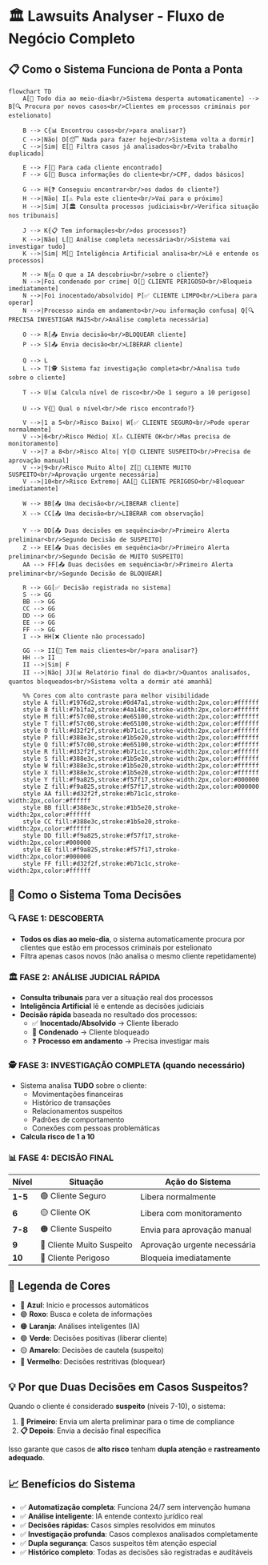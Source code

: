 # 🏛️ Lawsuits Analyser - Fluxo de Negócio Completo

## 📋 Como o Sistema Funciona de Ponta a Ponta

```mermaid
flowchart TD
    A[📅 Todo dia ao meio-dia<br/>Sistema desperta automaticamente] --> B[🔍 Procura por novos casos<br/>Clientes em processos criminais por estelionato]
    
    B --> C{📊 Encontrou casos<br/>para analisar?}
    C -->|Não| D[😴 Nada para fazer hoje<br/>Sistema volta a dormir]
    C -->|Sim| E[📝 Filtra casos já analisados<br/>Evita trabalho duplicado]
    
    E --> F[👤 Para cada cliente encontrado]
    F --> G[📄 Busca informações do cliente<br/>CPF, dados básicos]
    
    G --> H{❓ Conseguiu encontrar<br/>os dados do cliente?}
    H -->|Não| I[⚠️ Pula este cliente<br/>Vai para o próximo]
    H -->|Sim| J[🏛️ Consulta processos judiciais<br/>Verifica situação nos tribunais]
    
    J --> K{📋 Tem informações<br/>dos processos?}
    K -->|Não| L[🤖 Análise completa necessária<br/>Sistema vai investigar tudo]
    K -->|Sim| M[🧠 Inteligência Artificial analisa<br/>Lê e entende os processos]
    
    M --> N{⚖️ O que a IA descobriu<br/>sobre o cliente?}
    N -->|Foi condenado por crime| O[🚨 CLIENTE PERIGOSO<br/>Bloqueia imediatamente]
    N -->|Foi inocentado/absolvido| P[✅ CLIENTE LIMPO<br/>Libera para operar]
    N -->|Processo ainda em andamento<br/>ou informação confusa| Q[🔍 PRECISA INVESTIGAR MAIS<br/>Análise completa necessária]
    
    O --> R[📤 Envia decisão<br/>BLOQUEAR cliente]
    P --> S[📤 Envia decisão<br/>LIBERAR cliente]
    
    Q --> L
    L --> T[🕵️ Sistema faz investigação completa<br/>Analisa tudo sobre o cliente]
    
    T --> U[📊 Calcula nível de risco<br/>De 1 seguro a 10 perigoso]
    
    U --> V{🎯 Qual o nível<br/>de risco encontrado?}
    
    V -->|1 a 5<br/>Risco Baixo| W[✅ CLIENTE SEGURO<br/>Pode operar normalmente]
    V -->|6<br/>Risco Médio| X[⚠️ CLIENTE OK<br/>Mas precisa de monitoramento]
    V -->|7 a 8<br/>Risco Alto| Y[🟡 CLIENTE SUSPEITO<br/>Precisa de aprovação manual]
    V -->|9<br/>Risco Muito Alto| Z[🔶 CLIENTE MUITO SUSPEITO<br/>Aprovação urgente necessária]
    V -->|10<br/>Risco Extremo| AA[🚨 CLIENTE PERIGOSO<br/>Bloquear imediatamente]
    
    W --> BB[📤 Uma decisão<br/>LIBERAR cliente]
    X --> CC[📤 Uma decisão<br/>LIBERAR com observação]
    
    Y --> DD[📤 Duas decisões em sequência<br/>Primeiro Alerta preliminar<br/>Segundo Decisão de SUSPEITO]
    Z --> EE[📤 Duas decisões em sequência<br/>Primeiro Alerta preliminar<br/>Segundo Decisão de MUITO SUSPEITO]
    AA --> FF[📤 Duas decisões em sequência<br/>Primeiro Alerta preliminar<br/>Segundo Decisão de BLOQUEAR]
    
    R --> GG[✅ Decisão registrada no sistema]
    S --> GG
    BB --> GG
    CC --> GG
    DD --> GG
    EE --> GG
    FF --> GG
    I --> HH[❌ Cliente não processado]
    
    GG --> II{🔄 Tem mais clientes<br/>para analisar?}
    HH --> II
    II -->|Sim| F
    II -->|Não| JJ[📊 Relatório final do dia<br/>Quantos analisados, quantos bloqueados<br/>Sistema volta a dormir até amanhã]
    
    %% Cores com alto contraste para melhor visibilidade
    style A fill:#1976d2,stroke:#0d47a1,stroke-width:2px,color:#ffffff
    style B fill:#7b1fa2,stroke:#4a148c,stroke-width:2px,color:#ffffff
    style M fill:#f57c00,stroke:#e65100,stroke-width:2px,color:#ffffff
    style T fill:#f57c00,stroke:#e65100,stroke-width:2px,color:#ffffff
    style O fill:#d32f2f,stroke:#b71c1c,stroke-width:2px,color:#ffffff
    style P fill:#388e3c,stroke:#1b5e20,stroke-width:2px,color:#ffffff
    style Q fill:#f57c00,stroke:#e65100,stroke-width:2px,color:#ffffff
    style R fill:#d32f2f,stroke:#b71c1c,stroke-width:2px,color:#ffffff
    style S fill:#388e3c,stroke:#1b5e20,stroke-width:2px,color:#ffffff
    style W fill:#388e3c,stroke:#1b5e20,stroke-width:2px,color:#ffffff
    style X fill:#388e3c,stroke:#1b5e20,stroke-width:2px,color:#ffffff
    style Y fill:#f9a825,stroke:#f57f17,stroke-width:2px,color:#000000
    style Z fill:#f9a825,stroke:#f57f17,stroke-width:2px,color:#000000
    style AA fill:#d32f2f,stroke:#b71c1c,stroke-width:2px,color:#ffffff
    style BB fill:#388e3c,stroke:#1b5e20,stroke-width:2px,color:#ffffff
    style CC fill:#388e3c,stroke:#1b5e20,stroke-width:2px,color:#ffffff
    style DD fill:#f9a825,stroke:#f57f17,stroke-width:2px,color:#000000
    style EE fill:#f9a825,stroke:#f57f17,stroke-width:2px,color:#000000
    style FF fill:#d32f2f,stroke:#b71c1c,stroke-width:2px,color:#ffffff
```

## 🎯 Como o Sistema Toma Decisões

### 🔍 **FASE 1: DESCOBERTA**
- **Todos os dias ao meio-dia**, o sistema automaticamente procura por clientes que estão em processos criminais por estelionato
- Filtra apenas casos novos (não analisa o mesmo cliente repetidamente)

### 🏛️ **FASE 2: ANÁLISE JUDICIAL RÁPIDA**
- **Consulta tribunais** para ver a situação real dos processos
- **Inteligência Artificial** lê e entende as decisões judiciais
- **Decisão rápida** baseada no resultado dos processos:
  - ✅ **Inocentado/Absolvido** → Cliente liberado
  - 🚨 **Condenado** → Cliente bloqueado
  - ❓ **Processo em andamento** → Precisa investigar mais

### 🕵️ **FASE 3: INVESTIGAÇÃO COMPLETA** (quando necessário)
- Sistema analisa **TUDO** sobre o cliente:
  - Movimentações financeiras
  - Histórico de transações
  - Relacionamentos suspeitos
  - Padrões de comportamento
  - Conexões com pessoas problemáticas
- **Calcula risco de 1 a 10**

### 📊 **FASE 4: DECISÃO FINAL**
| **Nível** | **Situação** | **Ação do Sistema** |
|-----------|--------------|---------------------|
| **1-5** | 🟢 Cliente Seguro | Libera normalmente |
| **6** | 🟡 Cliente OK | Libera com monitoramento |
| **7-8** | 🟠 Cliente Suspeito | Envia para aprovação manual |
| **9** | 🔶 Cliente Muito Suspeito | Aprovação urgente necessária |
| **10** | 🚨 Cliente Perigoso | Bloqueia imediatamente |

## 🎨 Legenda de Cores

- 🔵 **Azul**: Início e processos automáticos
- 🟣 **Roxo**: Busca e coleta de informações
- 🟠 **Laranja**: Análises inteligentes (IA)
- 🟢 **Verde**: Decisões positivas (liberar cliente)
- 🟡 **Amarelo**: Decisões de cautela (suspeito)
- 🔴 **Vermelho**: Decisões restritivas (bloquear)

## 💡 Por que Duas Decisões em Casos Suspeitos?

Quando o cliente é considerado **suspeito** (níveis 7-10), o sistema:

1. **🚨 Primeiro**: Envia um alerta preliminar para o time de compliance
2. **📋 Depois**: Envia a decisão final específica

Isso garante que casos de **alto risco** tenham **dupla atenção** e **rastreamento adequado**.

## 📈 Benefícios do Sistema

- ✅ **Automatização completa**: Funciona 24/7 sem intervenção humana
- ✅ **Análise inteligente**: IA entende contexto jurídico real
- ✅ **Decisões rápidas**: Casos simples resolvidos em minutos
- ✅ **Investigação profunda**: Casos complexos analisados completamente
- ✅ **Dupla segurança**: Casos suspeitos têm atenção especial
- ✅ **Histórico completo**: Todas as decisões são registradas e auditáveis
